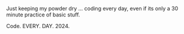 Just keeping my powder dry ... coding every day, even if its only a 30 minute practice of basic stuff.


Code.  EVERY. DAY. 2024.